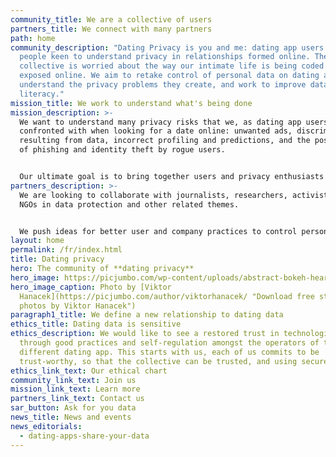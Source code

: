 ```yaml
---
community_title: We are a collective of users
partners_title: We connect with many partners
path: home
community_description: "Dating Privacy is you and me: dating app users and
  people keen to understand privacy in relationships formed online. The
  collective is worried about the way our intimate life is being coded and
  exposed online. We aim to retake control of personal data on dating apps,
  understand the privacy problems they create, and work to improve data
  literacy."
mission_title: We work to understand what's being done
mission_description: >-
  We want to understand many privacy risks that we, as dating app users, are
  confronted with when looking for a date online: unwanted ads, discrimination
  resulting from data, incorrect profiling and predictions, and the possibility
  of phishing and identity theft by rogue users.


  Our ultimate goal is to bring together users and privacy enthusiasts to push for a paradigm shift.
partners_description: >-
  We are looking to collaborate with journalists, researchers, activists and
  NGOs in data protection and other related themes.


  We push ideas for better user and company practices to control personal data and date safely online. We are particularly interested in raising awareness, as well as building methodological protocols and privacy tools for data protection and literacy.
layout: home
permalink: /fr/index.html
title: Dating privacy
hero: The community of **dating privacy**
hero_image: https://picjumbo.com/wp-content/uploads/abstract-bokeh-hearts-real-light-2210x1474.jpg
hero_image_caption: Photo by [Viktor
  Hanacek](https://picjumbo.com/author/viktorhanacek/ "Download free stock
  photos by Viktor Hanacek")
paragraph1_title: We define a new relationship to dating data
ethics_title: Dating data is sensitive
ethics_description: We would like to see a restored trust in technologies,
  through good practices and self-regulation amongst the operators of the
  different dating app. This starts with us, each of us commits to be
  trust-worthy, so that the collective can be trusted, and using secured tools.
ethics_link_text: Our ethical chart
community_link_text: Join us
mission_link_text: Learn more
partners_link_text: Contact us
sar_button: Ask for you data
news_title: News and events
news_editorials:
  - dating-apps-share-your-data
---
```

